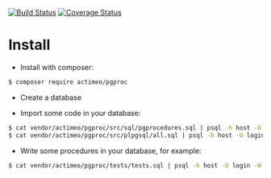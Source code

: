[![Build Status](https://travis-ci.org/actimeo/pgproc.svg?branch=master)](https://travis-ci.org/actimeo/pgproc)
[![Coverage Status](https://coveralls.io/repos/actimeo/pgproc/badge.svg?branch=master&service=github)](https://coveralls.io/github/actimeo/pgproc?branch=master)

Install
==
 - Install with composer:

```bash
$ composer require actimeo/pgproc
```

 -  Create a database

 - Import some code in your database:
```bash
$ cat vendor/actimeo/pgproc/src/sql/pgprocedures.sql | psql -h host -U login -W dbname
$ cat vendor/actimeo/pgproc/src/plpgsql/all.sql | psql -h host -U login -W dbname
```

 - Write some procedures in your database, for example:

```bash
$ cat vendor/actimeo/pgproc/tests/tests.sql | psql -h host -U login -W dbname
```
